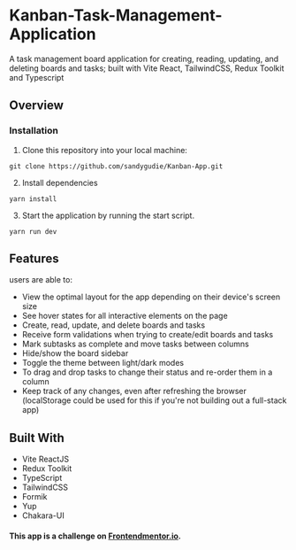 # Kanban-Task-Management-Application
A task management board application for creating, reading, updating, and deleting boards and tasks; built with Vite React, TailwindCSS, Redux Toolkit and Typescript

## Overview

### Installation
1. Clone this repository into your local machine:
```
git clone https://github.com/sandygudie/Kanban-App.git
```
2. Install dependencies 
```
yarn install
```
3. Start the application by running the start script.
```
yarn run dev
```

## Features
users are able to:

- View the optimal layout for the app depending on their device's screen size
- See hover states for all interactive elements on the page
- Create, read, update, and delete boards and tasks
- Receive form validations when trying to create/edit boards and tasks
- Mark subtasks as complete and move tasks between columns
- Hide/show the board sidebar
- Toggle the theme between light/dark modes
- To drag and drop tasks to change their status and re-order them in a column
- Keep track of any changes, even after refreshing the browser (localStorage could be used for this if you're not building out a full-stack app)

## Built With
* Vite ReactJS
* Redux Toolkit
* TypeScript
* TailwindCSS
* Formik
* Yup
* Chakara-UI



#### This app is a challenge on [Frontendmentor.io](https://www.frontendmentor.io/challenges/kanban-task-management-web-app-wgQLt-HlbB).
